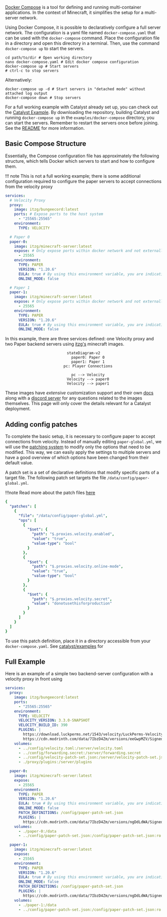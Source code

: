 [Docker Compose](https://docs.docker.com/compose/) is a tool for defining and running multi-container applications.
In the context of Minecraft, it simplifies the setup for a multi-server network.

Using Docker Compose, it is possible to declaratively configure a full server network.
The configuration is a yaml file named `docker-compose.yaml` that can be used with the `docker-compose` command.
Place the configuration file in a directory and open this directory in a terminal.
Then, use the command `docker-compose up` to start the servers.

```shell
cd path/to/dir # Open working directory
nano docker-compose.yaml # Edit docker compose configuration
docker-compose up # Start servers
# ctrl-c to stop servers
```

Alternatively:

```shell
docker-compose up -d # Start servers in "detached mode" without attached log output
docker-compose down # Stop servers
```

For a full working example with Catalyst already set up,
you can check out the [Catalyst Example](https://github.com/anvilpowered/catalyst/tree/master/example).
By downloading the repository, building Catalyst and running `docker-compose up` in the `examples/docker-compose` directory,
you can start the servers.
Remember to restart the servers once before joining. See
the [README](https://github.com/anvilpowered/catalyst/tree/master/examples/docker-compose) for more information.

## Basic Compose Structure

Essentially, the Compose configuration file has approximately the following structure,
which tells Docker which servers to start and how to configure them.


<!-- @formatter:off -->
!!! note
    This is not a full working example;
    there is some additional configuration required to configure the paper servers to accept
    connections from the velocity proxy
<!-- @formatter:on -->

```yaml
services:
  # Velocity Proxy
  proxy:
    image: itzg/bungeecord:latest
    ports: # Expose ports to the host system
      - "25565:25565"
    environment:
      TYPE: VELOCITY

  # Paper 0
  paper-0:
    image: itzg/minecraft-server:latest
    expose: # Only expose ports within docker network and not externally
      - 25565
    environment:
      TYPE: PAPER
      VERSION: "1.20.6"
      EULA: true # By using this environment variable, you are indicating your acceptance of the Minecraft EULA
      ONLINE_MODE: false

  # Paper 1
  paper-1:
    image: itzg/minecraft-server:latest
    expose: # Only expose ports within docker network and not externally
      - 25565
    environment:
      TYPE: PAPER
      VERSION: "1.20.6"
      EULA: true # By using this environment variable, you are indicating your acceptance of the Minecraft EULA
      ONLINE_MODE: false
```

In this example, there are three services defined: one Velocity proxy and two Paper backend servers
using [itzg's](https://hub.docker.com/r/itzg/minecraft-server/) minecraft images.

<div style="text-align: center">

```mermaid
stateDiagram-v2
    paper0: Paper 0
    paper1: Paper 1
    pc: Player Connections

    pc --> Velocity
    Velocity --> paper0
    Velocity --> paper1
```

</div>

These images have *extensive* customization support and their own [docs](https://docker-minecraft-server.readthedocs.io/en/latest/) along
with a [discord server](https://discord.gg/DXfKpjB) for any questions related to the images themselves.
This page will only cover the details relevant for a Catalyst deployment.

## Adding config patches

To complete the basic setup, it is necessary to configure paper to accept connections from velocity.
Instead of manually editing `paper-global.yml`, we will use the
[patching system](https://docker-minecraft-server.readthedocs.io/en/latest/configuration/interpolating/#patching-existing-files)
to modify only the options that need to be modified.
This way, we can easily apply the settings to multiple servers
and have a good overview of which options have been changed from their default value.

A patch set is a set of declarative definitions that modify specific parts of a target file.
The following patch set targets the file `/data/config/paper-global.yml`.

!!!note
Read more about the patch files [here](https://github.com/itzg/mc-image-helper?tab=readme-ov-file#patch-schemas)

```yaml
{
  "patches": [
    {
      "file": "/data/config/paper-global.yml",
      "ops": [
        {
          "$set": {
            "path": "$.proxies.velocity.enabled",
            "value": "true",
            "value-type": "bool"
          }
        },
        {
          "$set": {
            "path": "$.proxies.velocity.online-mode",
            "value": "true",
            "value-type": "bool"
          }
        },
        {
          "$set": {
            "path": "$.proxies.velocity.secret",
            "value": "donotusethisforproduction"
          }
        }
      ]
    }
  ]
}
```

To use this patch definition, place it in a directory accessible from your `docker-compose.yaml`.
See [catalyst/examples](https://github.com/anvilpowered/catalyst/tree/master/examples) for

## Full Example

Here is an example of a simple two backend-server configuration with a velocity proxy in front
using

```yaml
services:
  proxy:
    image: itzg/bungeecord:latest
    ports:
      - "25565:25565"
    environment:
      TYPE: VELOCITY
      VELOCITY_VERSION: 3.3.0-SNAPSHOT
      VELOCITY_BUILD_ID: 390
      PLUGINS: |
        https://download.luckperms.net/1543/velocity/LuckPerms-Velocity-5.4.130.jar
        https://cdn.modrinth.com/data/7IbzD4Zm/versions/eeGwpMZV/SignedVelocity-Proxy-1.2.3.jar
    volumes:
      - ../config/velocity.toml:/server/velocity.toml
      - ../config/forwarding.secret:/server/forwarding.secret
      - ../config/velocity-patch-set.json:/server/velocity-patch-set.json
      - ./proxy/plugins:/server/plugins

  paper-0:
    image: itzg/minecraft-server:latest
    expose:
      - 25565
    environment:
      TYPE: PAPER
      VERSION: "1.20.6"
      EULA: true # By using this environment variable, you are indicating your acceptance of the Minecraft EULA
      ONLINE_MODE: false
      PATCH_DEFINITIONS: /config/paper-patch-set.json
      PLUGINS: |
        https://cdn.modrinth.com/data/7IbzD4Zm/versions/ngDdLdWA/SignedVelocity-Paper-1.2.3.jar
    volumes:
      - ./paper-0:/data
      - ../config/paper-patch-set.json:/config/paper-patch-set.json:ro

  paper-1:
    image: itzg/minecraft-server:latest
    expose:
      - 25565
    environment:
      TYPE: PAPER
      VERSION: "1.20.6"
      EULA: true # By using this environment variable, you are indicating your acceptance of the Minecraft EULA
      ONLINE_MODE: false
      PATCH_DEFINITIONS: /config/paper-patch-set.json
      PLUGINS: |
        https://cdn.modrinth.com/data/7IbzD4Zm/versions/ngDdLdWA/SignedVelocity-Paper-1.2.3.jar
    volumes:
      - ./paper-1:/data
      - ../config/paper-patch-set.json:/config/paper-patch-set.json:ro

```
